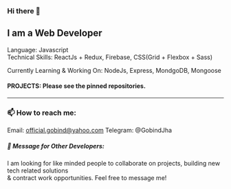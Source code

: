 ### Hi there 👋

<!--
**jha-git/jha-git** is a ✨ _special_ ✨ repository because its `README.md` (this file) appears on your GitHub profile.

Here are some ideas to get you started:

- 🔭 I’m currently working on ...
- 🌱 I’m currently learning ...
- 👯 I’m looking to collaborate on ...
- 🤔 I’m looking for help with ...
- 💬 Ask me about ...
- 📫 How to reach me: ...
- 😄 Pronouns: ...
- ⚡ Fun fact: ...
-->
## I am a Web Developer 
Language: Javascript </br>
Technical Skills: ReactJs + Redux, Firebase, CSS(Grid + Flexbox + Sass)

Currently Learning & Working On: NodeJs, Express, MondgoDB, Mongoose

#### PROJECTS: Please see the pinned repositories. 

---

### 📫 How to reach me:
Email: official.gobind@yahoo.com
Telegram: @GobindJha


##### 💬 Message for Other Developers:
I am looking for like minded people to collaborate on projects, building new tech related solutions <br>
& contract work opportunities. Feel free to message me!
